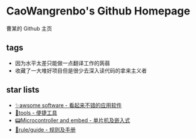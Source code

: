 # CaoWangrenbo's Github Homepage
曹某的 Github 主页

## tags

* 因为水平太差只能做一点翻译工作的蒟蒻
* 收藏了一大堆好项目但是很少去深入读代码的拿来主义者

## star lists

* [✨awsome software - 看起来不错的应用软件](https://github.com/stars/hexone2086/lists/awsome-software)
* [🔧tools - 便捷工具](https://github.com/stars/hexone2086/lists/tools)
* [📟Microcontroller and embed - 单片机及嵌入式](https://github.com/stars/hexone2086/lists/microcontroller-and-embed)
* [📔rule/guide - 规则及手册](https://github.com/stars/hexone2086/lists/rule-guide)